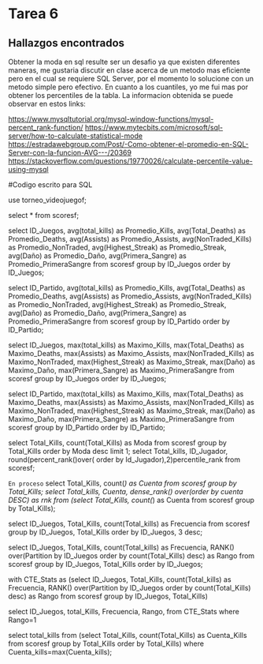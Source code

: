# Tarea 6

## Hallazgos encontrados

Obtener la moda en sql resulte ser un desafio ya que existen diferentes maneras, me gustaria discutir en clase acerca de un metodo mas 
eficiente pero en el cual se requiere SQL Server, por el momento lo solucione con un metodo simple pero efectivo. En cuanto a los
cuantiles, yo me fui mas por obtener los percentiles de la tabla. La informacion obtenida se puede observar en estos links:

https://www.mysqltutorial.org/mysql-window-functions/mysql-percent_rank-function/
https://www.mytecbits.com/microsoft/sql-server/how-to-calculate-statistical-mode
https://estradawebgroup.com/Post/-Como-obtener-el-promedio-en-SQL-Server-con-la-funcion-AVG---/20369
https://stackoverflow.com/questions/19770026/calculate-percentile-value-using-mysql



#Codigo escrito para SQL

use torneo_videojuegof;

select * from scoresf;

select ID_Juegos,
avg(total_kills) as Promedio_Kills, 
avg(Total_Deaths) as Promedio_Deaths,
avg(Assists) as Promedio_Assists,
avg(NonTraded_Kills) as Promedio_NonTraded,
avg(Highest_Streak) as Promedio_Streak,
avg(Daño) as Promedio_Daño,
avg(Primera_Sangre) as Promedio_PrimeraSangre 
from scoresf group by ID_Juegos order by ID_Juegos;

select ID_Partido,
avg(total_kills) as Promedio_Kills, 
avg(Total_Deaths) as Promedio_Deaths,
avg(Assists) as Promedio_Assists,
avg(NonTraded_Kills) as Promedio_NonTraded,
avg(Highest_Streak) as Promedio_Streak,
avg(Daño) as Promedio_Daño,
avg(Primera_Sangre) as Promedio_PrimeraSangre 
from scoresf group by ID_Partido order by ID_Partido;

select ID_Juegos,
max(total_kills) as Maximo_Kills, 
max(Total_Deaths) as Maximo_Deaths,
max(Assists) as Maximo_Assists,
max(NonTraded_Kills) as Maximo_NonTraded,
max(Highest_Streak) as Maximo_Streak,
max(Daño) as Maximo_Daño,
max(Primera_Sangre) as Maximo_PrimeraSangre 
from scoresf group by ID_Juegos order by ID_Juegos;

select ID_Partido,
max(total_kills) as Maximo_Kills, 
max(Total_Deaths) as Maximo_Deaths,
max(Assists) as Maximo_Assists,
max(NonTraded_Kills) as Maximo_NonTraded,
max(Highest_Streak) as Maximo_Streak,
max(Daño) as Maximo_Daño,
max(Primera_Sangre) as Maximo_PrimeraSangre 
from scoresf group by ID_Partido order by ID_Partido;

select Total_Kills, count(Total_Kills) as Moda from scoresf group by Total_Kills order by Moda desc limit 1;
select Total_kills, ID_Jugador, round(percent_rank()over( order by Id_Jugador),2)percentile_rank from scoresf;

```En proceso```
select Total_Kills, count(*) as Cuenta from scoresf group by Total_Kills;
select Total_kills, Cuenta, dense_rank() over(order by cuenta DESC) as rnk from (select Total_Kills, count(*) as Cuenta from scoresf group by Total_Kills);

select ID_Juegos, Total_Kills, count(Total_kills) as Frecuencia from scoresf group by ID_Juegos, Total_Kills order by ID_Juegos, 3 desc;

select
	ID_Juegos,
    Total_Kills,
    count(Total_kills) as Frecuencia,
    RANK() over(Partition by ID_Juegos order by count(Total_Kills) desc) as Rango
    from scoresf
    group by ID_Juegos, Total_Kills order by ID_Juegos; 
    
    

with CTE_Stats as (select
	ID_Juegos,
    Total_Kills,
    count(Total_kills) as Frecuencia,
    RANK() over(Partition by ID_Juegos order by count(Total_Kills) desc) as Rango
    from scoresf
    group by ID_Juegos, Total_Kills)
    
select ID_Juegos, total_Kills, Frecuencia, Rango, from CTE_Stats where Rango=1    


select total_kills from (select Total_Kills, count(Total_Kills) as Cuenta_Kills from scoresf group by Total_Kills order by Total_Kills) where Cuenta_kills=max(Cuenta_kills);
